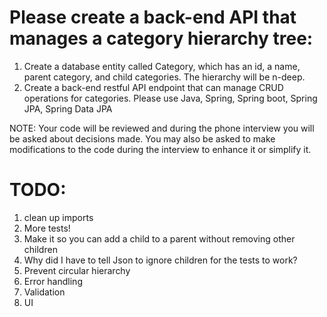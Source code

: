 Please create a back-end API that manages a category hierarchy tree:
=========================

1. Create a database entity called Category, which has an id, a name, parent category, and child
categories. The hierarchy will be n-deep.
2. Create a back-end restful API endpoint that can manage CRUD operations for categories.
Please use Java, Spring, Spring boot, Spring JPA, Spring Data JPA

NOTE: Your code will be reviewed and during the phone interview you will be asked about decisions
made. You may also be asked to make modifications to the code during the interview to enhance it or
simplify it.

TODO:
=======================
1) clean up imports
2) More tests!
3) Make it so you can add a child to a parent without removing other children
4) Why did I have to tell Json to ignore children for the tests to work?
5) Prevent circular hierarchy
6) Error handling
7) Validation
8) UI